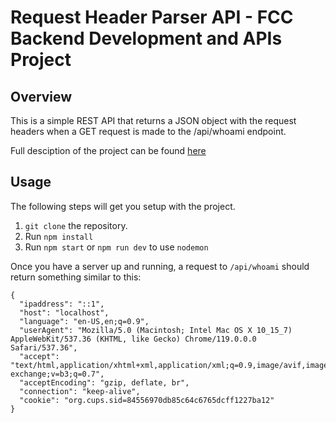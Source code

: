 # Request Header Parser API - FCC Backend Development and APIs Project

## Overview

This is a simple REST API that returns a JSON object with the request headers when
a GET request is made to the /api/whoami endpoint.

Full desciption of the project can be found [here](https://www.freecodecamp.org/learn/back-end-development-and-apis/back-end-development-and-apis-projects/request-header-parser-microservice)

## Usage

The following steps will get you setup with the project.

1. `git clone` the repository.
2. Run `npm install`
3. Run `npm start` or `npm run dev` to use `nodemon`

Once you have a server up and running, a request to `/api/whoami` should return
something similar to this:

```
{
  "ipaddress": "::1",
  "host": "localhost",
  "language": "en-US,en;q=0.9",
  "userAgent": "Mozilla/5.0 (Macintosh; Intel Mac OS X 10_15_7) AppleWebKit/537.36 (KHTML, like Gecko) Chrome/119.0.0.0 Safari/537.36",
  "accept": "text/html,application/xhtml+xml,application/xml;q=0.9,image/avif,image/webp,image/apng,*/*;q=0.8,application/signed-exchange;v=b3;q=0.7",
  "acceptEncoding": "gzip, deflate, br",
  "connection": "keep-alive",
  "cookie": "org.cups.sid=84556970db85c64c6765dcff1227ba12"
}
```
